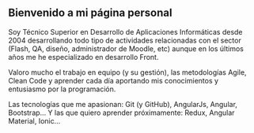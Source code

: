## Bienvenido a mi página personal

Soy Técnico Superior en Desarrollo de Aplicaciones Informáticas desde 2004 desarrollando todo tipo de actividades relacionadas con el sector (Flash, QA, diseño, administrador de Moodle, etc) aunque en los últimos años me he especializado en desarrollo Front.

Valoro mucho el trabajo en equipo (y su gestión), las metodologías Agile, Clean Code y aprender cada día aportando mis conocimientos y entusiasmo por la programación.

Las tecnologías que me apasionan: Git (y GitHub), AngularJs, Angular, Bootstrap... Y las que quiero aprender próximamente: Redux, Angular Material, Ionic...
